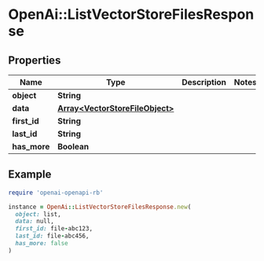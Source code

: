 # OpenAi::ListVectorStoreFilesResponse

## Properties

| Name | Type | Description | Notes |
| ---- | ---- | ----------- | ----- |
| **object** | **String** |  |  |
| **data** | [**Array&lt;VectorStoreFileObject&gt;**](VectorStoreFileObject.md) |  |  |
| **first_id** | **String** |  |  |
| **last_id** | **String** |  |  |
| **has_more** | **Boolean** |  |  |

## Example

```ruby
require 'openai-openapi-rb'

instance = OpenAi::ListVectorStoreFilesResponse.new(
  object: list,
  data: null,
  first_id: file-abc123,
  last_id: file-abc456,
  has_more: false
)
```

